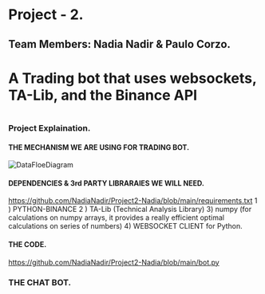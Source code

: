 # Project - 2.
## Team Members: Nadia Nadir & Paulo Corzo. 
# A Trading bot that uses websockets, TA-Lib, and the Binance API
#
#
### Project Explaination. 

#### THE MECHANISM WE ARE USING FOR TRADING BOT. 
![DataFloeDiagram](https://user-images.githubusercontent.com/60047689/147998538-fc8c3c2c-7323-4cb0-ae3d-8137207008e0.png)

#### DEPENDENCIES & 3rd PARTY LIBRARAIES WE WILL NEED. 
https://github.com/NadiaNadir/Project2-Nadia/blob/main/requirements.txt
1 ) PYTHON-BINANCE 
2 ) TA-Lib (Technical Analysis Library)
3) numpy (for calculations on numpy arrays, it provides a really efficient optimal calculations on series of numbers)
4) WEBSOCKET CLIENT for Python. 

#### THE CODE. 
https://github.com/NadiaNadir/Project2-Nadia/blob/main/bot.py

### THE CHAT BOT. 
